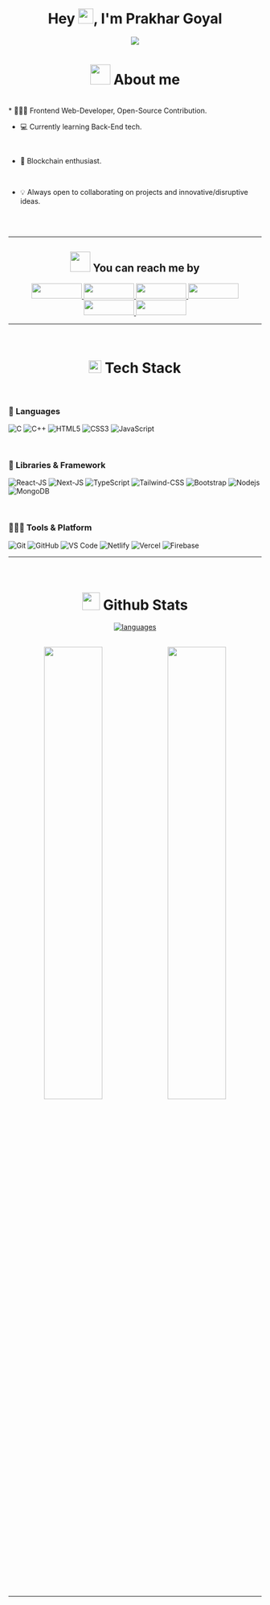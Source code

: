 <h1 align="center">Hey <img src="https://media.giphy.com/media/hvRJCLFzcasrR4ia7z/giphy.gif" width="30px" height="30px">, I'm Prakhar Goyal</h1>

<p align="center">
  <a href="https://github.com/DenverCoder1/readme-typing-svg"><img src="https://readme-typing-svg.herokuapp.com?font=Time+New+Roman&color=cyan&size=25&center=true&vCenter=true&width=600&height=100&lines=Namaste..&hearts;++;Information+Technology+Student;Full-Stack+Web+Developer;Open-Source+Contribution;Blockchain+Enthusiast"></a>
</p>


<h1 align="center"><img src = "https://media.giphy.com/media/gUF6XKi8Jmh6dpc961/giphy.gif" width = 40px> About me</h1>


<br> 
* 🧑🏻‍💻 Frontend Web-Developer, Open-Source Contribution.
<br>

* 💻 Currently learning Back-End tech.
<br>

* 🧱 Blockchain enthusiast.
<br>

* 💡 Always open to collaborating on projects and innovative/disruptive ideas.

<br>
<br>
<hr>

<h2 align="center"><img src="https://media.giphy.com/media/UnyKXModRZbJZiJhSW/giphy.gif" width="40px"> You can reach me by</h2>

<p align="center">
	<a href="https://www.linkedin.com/in/0xprakharg/" target="blank">
		<img src="https://img.shields.io/badge/LinkedIn-0077B5?style=for-the-badge&logo=linkedin&logoColor=white" width="100" height="30"/>
	</a>
	<a href="https://twitter.com/0xPrakharG" target="blank">
		<img src="https://img.shields.io/badge/Twitter-1DA1F2?style=for-the-badge&logo=twitter&logoColor=white" width="100" height="30"/>
	</a>
  <a href="https://prakhar-vscode-portfolio.vercel.app/" target="blank">
		<img src="https://img.shields.io/badge/portfolio-1AA260?style=for-the-badge&logo=About.me&logoColor=white" width="100" height="30"/>
	</a>
  <a href="mailto:prakhargoyal.3014@gmail.com" target="blank">
		<img src="https://img.shields.io/badge/Gmail-D14836?style=for-the-badge&logo=gmail&logoColor=white" width="100" height="30"/>
	</a>
  <a href="https://www.instagram.com/prakhar.3014/" target="blank">
    <img src="https://img.shields.io/badge/instagram-%23E4405F.svg?style=for-the-badge&logo=Instagram&logoColor=white" width="100" height="30"/>
  </a>
  <a href="https://wa.me/+919305325616" target="blank">
  <img src="https://img.shields.io/badge/whatsapp-4B7F1.svg?style=for-the-badge&logo=whatsapp&logoColor=white" width="100" height="30"/>
  </a>
</p>

<hr>
<br>

<h1 align="center"><img src="https://media2.giphy.com/media/QssGEmpkyEOhBCb7e1/giphy.gif?cid=ecf05e47a0n3gi1bfqntqmob8g9aid1oyj2wr3ds3mg700bl&rid=giphy.gif" width ="25"> Tech Stack</h1>

<br>
<h3>🚀 Languages</h3>

![C](https://img.shields.io/badge/C-00599C?style=for-the-badge&logo=c&logoColor=white)
![C++](https://img.shields.io/badge/C%2B%2B-00599C?style=for-the-badge&logo=c%2B%2B&logoColor=white)
![HTML5](https://img.shields.io/badge/HTML5-E34F26?style=for-the-badge&logo=html5&logoColor=white)
![CSS3](https://img.shields.io/badge/CSS3-1572B6?style=for-the-badge&logo=css3&logoColor=white)
![JavaScript](https://img.shields.io/badge/JavaScript-323330?style=for-the-badge&logo=javascript&logoColor=F7DF1E)

<br>
<h3>🧩 Libraries & Framework</h3>

![React-JS](https://img.shields.io/badge/ReactJs-20232A?style=for-the-badge&logo=react&logoColor=61DAFB)
![Next-JS](https://img.shields.io/badge/Next.Js-00ffff?style=for-the-badge&logo=nextdotjs&logoColor=61DAFB)
![TypeScript](https://img.shields.io/badge/typescript-%23007ACC.svg?style=for-the-badge&logo=typescript&logoColor=white)
![Tailwind-CSS](https://img.shields.io/badge/Tailwind-ff6666?style=for-the-badge&logo=tailwindcss&logoColor=61DAFB)
![Bootstrap](https://img.shields.io/badge/Bootstrap-563D7C?style=for-the-badge&logo=bootstrap&logoColor=white)
![Nodejs](https://img.shields.io/badge/Node.js-339933?style=for-the-badge&logo=nodedotjs&logoColor=white)
![MongoDB](https://img.shields.io/badge/MongoDB-808791?style=for-the-badge&logo=mongodb&logoColor=green)

<br>
<h3>🧑🏻‍💻 Tools & Platform</h3>

![Git](https://img.shields.io/badge/Git-F05032?style=for-the-badge&logo=git&logoColor=white)
![GitHub](https://img.shields.io/badge/github-%23121011.svg?style=for-the-badge&logo=github&logoColor=white)
![VS Code](https://img.shields.io/badge/Visual_Studio_Code-0078D4?style=for-the-badge&logo=visual%20studio%20code&logoColor=white)
![Netlify](https://img.shields.io/badge/Netlify-00C7B7?style=for-the-badge&logo=netlify&logoColor=white)
![Vercel](https://img.shields.io/badge/Vercel-000000?style=for-the-badge&logo=vercel&logoColor=white)
![Firebase](https://img.shields.io/badge/Firebase-0099ff?style=for-the-badge&logo=firebase&logoColor=white)

<hr>
<br>

<h1 align="center"><img src="https://media.giphy.com/media/iY8CRBdQXODJSCERIr/giphy.gif" width="35"><b> Github Stats </b></h1>

<div align="center">

<a href="https://github.com/0xPrakharG/">
  <img alt="languages" src="https://github-readme-stats.vercel.app/api/top-langs/?username=0xPrakharG&layout=compact&hide_border=true&theme=nightowl&count_private=true" />
</a>
<br>
<br>
<p align="center">
  <img width="48%" src="https://github-readme-stats.vercel.app/api?username=0xPrakharG&show_icons=true&hide_border=true&theme=nightowl&count_private=true" />
  <img width="48%" src="https://github-readme-streak-stats.herokuapp.com/?user=0xPrakharG&hide_border=true&theme=nightowl&count_private=true" />
</p>
</div>
<hr>
